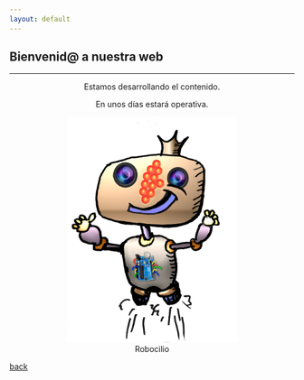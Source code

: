 ```yaml
---
layout: default
---
```


##  Bienvenid@ a nuestra web





* * *
<div align= "center" >
Estamos desarrollando el contenido.
  
</div>

<div align= "center" >
  
En unos días estará operativa.

</div>



<div align="center">
 
<img src="fotos/robocilio.png" title="Robocilio ratón" width="300" height="400">
<div align="center">Robocilio</div>
 
</div>




[back](./)



